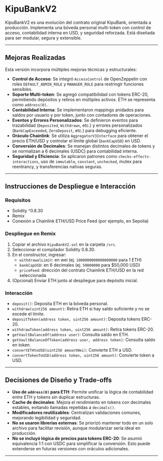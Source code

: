 # KipuBankV2

KipuBankV2 es una evolución del contrato original KipuBank, orientada a producción. Implementa una bóveda personal multi-token con control de acceso, contabilidad interna en USD, y seguridad reforzada. Está diseñada para ser modular, segura y extensible.

---

## Mejoras Realizadas

Esta versión incorpora múltiples mejoras técnicas y estructurales:

- **Control de Acceso**: Se integró `AccessControl` de OpenZeppelin con roles `DEFAULT_ADMIN_ROLE` y `MANAGER_ROLE` para restringir funciones sensibles.
- **Soporte Multi-token**: Se agregó compatibilidad con tokens ERC-20, permitiendo depósitos y retiros en múltiples activos. ETH se representa como `address(0)`.
- **Contabilidad Interna**: Se implementaron mappings anidados para saldos por usuario y por token, junto con contadores de operaciones.
- **Eventos y Errores Personalizados**: Se definieron eventos para trazabilidad (`Deposited`, `Withdrawn`, etc.) y errores personalizados (`BankCapExceeded`, `ZeroDeposit`, etc.) para debugging eficiente.
- **Oráculo Chainlink**: Se utiliza `AggregatorV3Interface` para obtener el precio ETH/USD y controlar el límite global (`bankCapUSD`) en USD.
- **Conversión de Decimales**: Se manejan distintos decimales de tokens y se normalizan a 6 decimales (USDC) para contabilidad interna.
- **Seguridad y Eficiencia**: Se aplicaron patrones como `checks-effects-interactions`, uso de `immutable`, `constant`, `unchecked`, mutex para reentrancy, y transferencias nativas seguras.

---

## Instrucciones de Despliegue e Interacción

### Requisitos

- Solidity ^0.8.30
- Remix
- Conexión a Chainlink ETH/USD Price Feed (por ejemplo, en Sepolia)

### Despliegue en Remix

1. Copiar el archivo `KipuBankV2.sol` en la carpeta `/src`.
2. Seleccionar el compilador Solidity 0.8.30.
3. En el constructor, ingresar:
   - `withdrawalLimit`: en wei (ej. `1000000000000000000` para 1 ETH)
   - `bankCapUSD`: en 6 decimales (ej. `50000000` para $50,000 USD)
   - `priceFeed`: dirección del contrato Chainlink ETH/USD en la red seleccionada
4. (Opcional) Enviar ETH junto al despliegue para depósito inicial.

### Interacción

- `deposit()`: Deposita ETH en la bóveda personal.
- `withdraw(uint256 amount)`: Retira ETH si hay saldo suficiente y no se excede el límite.
- `depositToken(address token, uint256 amount)`: Deposita tokens ERC-20.
- `withdrawToken(address token, uint256 amount)`: Retira tokens ERC-20.
- `getVaultBalanceOf(address user)`: Consulta saldo en ETH.
- `getVaultBalanceOfToken(address user, address token)`: Consulta saldo en token.
- `convertETHtoUSD(uint256 amountWei)`: Convierte ETH a USD.
- `convertTokenToUSD(address token, uint256 amount)`: Convierte token a USD.

---

## Decisiones de Diseño y Trade-offs

- **Uso de `address(0)` para ETH**: Permite unificar la lógica de contabilidad entre ETH y tokens sin duplicar estructuras.
- **Cache de decimales**: Mejora el rendimiento en tokens con decimales estables, evitando llamadas repetidas a `decimals()`.
- **Modificadores reutilizables**: Centralizan validaciones comunes, mejorando legibilidad y seguridad.
- **No se usaron librerías externas**: Se priorizó mantener todo en un solo archivo para facilitar revisión, aunque modularizar sería ideal en producción.
- **No se incluyó lógica de precios para tokens ERC-20**: Se asumió equivalencia 1:1 con USDC para simplificar la conversión. Esto puede extenderse en futuras versiones con oráculos adicionales.

---
